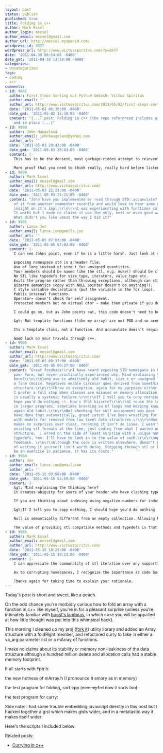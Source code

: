 ```yaml
---
layout: post
status: publish
published: true
title: Folding in c++
author: Mark Essel
author_login: messel
author_email: messel@gmail.com
author_url: http://messel.myopenid.com/
wordpress_id: 8677
wordpress_url: http://www.victusspiritus.com/?p=8677
date: '2011-04-30 06:54:08 -0400'
date_gmt: '2011-04-30 13:54:08 -0400'
categories:
- Uncategorized
tags:
- coding
- c++
comments:
- id: 9881
  author: First Steps Sorting out Python &mdash; Victus Spiritus
  author_email: ''
  author_url: http://www.victusspiritus.com/2011/05/02/first-steps-sorting-out-python/
  date: '2011-05-02 06:30:09 -0400'
  date_gmt: '2011-05-02 13:30:09 -0400'
  content: "[...] post: Folding in c++ (the repo referenced includes array splitting
    and in place [...]"
- id: 9889
  author: John Haugeland
  author_email: johnhaugeland@yahoo.com
  author_url: ''
  date: '2011-05-03 20:43:00 -0400'
  date_gmt: '2011-05-03 20:43:00 -0400'
  content: |-
    This has to be the densest, most garbage-ridden attempt to reinvent std::accumulate() I've ever seen.

    More proof that you need to think really, really hard before listening to a blogger.
- id: 9890
  author: Mark Essel
  author_email: messel@gmail.com
  author_url: http://www.victusspiritus.com/
  date: '2011-05-03 21:21:00 -0400'
  date_gmt: '2011-05-03 21:21:00 -0400'
  content: "John have you implemented or read through STD::accumulate? I just heard
    of it from another commenter recently and would love to hear some experienced
    insight on it's impl.\r\n\r\nI was experimenting with functions calling functions.
    It works but I made no claims it was the only, best or even good way to do it.
    What didn't you like about the way I did it?"
- id: 9901
  author: Linux Jon
  author_email: linux.jon@gamils.jon
  author_url: ''
  date: '2011-05-05 07:03:00 -0400'
  date_gmt: '2011-05-05 07:03:00 -0400'
  content: |-
    I can see Johns point, even if he is a little harsh. Just look at some  mArray implementation issues:

    Exposing namespace std in a header file.
    Use of long instead of size_t for unsigned quantities.
    Your members should be named like the stl, e.g. nuke() should be clear().
    No STL like typedefs for size_type, iterators, value_type etc.
    Exits the program rather than throwing exceptions, although can still throw exceptions through operator new.
    Bizarre semantics (copy with NULL pointer doesn't do anything?).
    C style variable declarations (put the variable in the for loop).
    Public internal functions.
    Operator= doesn't check for self assignment.
    Protected members but no virtual dtor - make them private if you don't want people to inherit from it.

    I could go on, but as John points out, this code doesn't need to be written at all.

    &gt; But template functions (like my array) are not POD and so aren't supported by this.

    Its a template class, not a function. And accumulate doesn't require POD data.

    Good luck on your travels through c++.
- id: 9905
  author: Mark Essel
  author_email: messel@gmail.com
  author_url: http://www.victusspiritus.com/
  date: '2011-05-05 09:37:00 -0400'
  date_gmt: '2011-05-05 09:37:00 -0400'
  content: "Great feedback!\r\nI have heard exposing STD namespace in headers was
    poor form, but never practically experienced why. Mind explaining the thinking
    here?\r\n\r\nlong use is admittedly old habit, size_t or unsigned long would be
    a fine choice. Negatives enable circular ques derived from something like this
    structure.\r\n\r\nThrow vs exception, again for my purposes either is acceptable.
    I prefer a full stop when classes are misused or memory allocation fails, as it
    is usually a systemic failure.\r\n\r\nIf I tell you to copy nothing, I should
    hope you'd do nothing :). How's that bizarre?\r\n\r\nI reuse the looping vars
    in larger programs, sometimes breaking ou of loops and keeping knowledge of when,
    again old habit.\r\n\r\nNot checking for self assignment was poor form. I should
    have done that automatically, great catch! I've been wrestling for months at work
    with models far removed from low level data structures.\r\n\r\nNaming- if nuke
    makes no surprises over clear, renaming it isn't an issue. I wasn't looking at
    existing stl formats at the time, just coding from what I wanted out of an array
    structure.  I erred on the side of least surprise with a unique name.\r\n\r\nstl
    typedefs, hmm. I'll have to look in to the value of such.\r\n\r\nAppreciate the
    feedback. \r\n\r\nAlthough the code is written elsewhere, doesn't mean the experience
    of writing it yourself isn't worth doing. Stepping through stl or boost code can
    be an exercise in patience, it has its costs."
- id: 9964
  author: Jon
  author_email: linux.jon@gmail.com
  author_url: ''
  date: '2011-05-15 03:59:00 -0400'
  date_gmt: '2011-05-15 03:59:00 -0400'
  content: |-
    &gt; Mind explaining the thinking here?
    It creates abiguity for users of your header who have clashing types/variables in their own namespace.

    If you are thinking about indexing using negative numbers for indexing you aren't really in the c++ mindset I'd wager. You should be using insert_iterators and reverse iterators to go backwards/add backwards. Indexing is generally poor form compared to using iterators/algorithms (e.g. std::accumulate/std::transform as pointed out above).

    &gt;If I tell you to copy nothing, I should hope you'd do nothing :). How's that bizarre?

    Null is semantically different from an empty collection. Allowing NULL to propigate through your programs is generally a bad idea, particularly in larger apps. You cannot tell an invalid ptr from an empty collection.

    The value of providing stl compatible methods and typedefs is that you don't need to document your classes as heavily, and std algorithms will work on them automatically.
- id: 9965
  author: Mark Essel
  author_email: messel@gmail.com
  author_url: http://www.victusspiritus.com/
  date: '2011-05-15 10:23:00 -0400'
  date_gmt: '2011-05-15 10:23:00 -0400'
  content: |-
    I can appreciate the commonality of stl iteration over any supporting collections, even if I'm rusty at using stl structures (recently that's changed in the last 2-3 months, maps of key/ptrs come in handy).

    As to corrupting namespaces, I recognize the importance as code bases grow, I just haven't run into naming problems too often. In the past we used names like (Lib)(Utility) to avoid conflicts. Only in my current integration work have I had to really be careful with our older libraries includes. I'll do a full sweep on namespaces in headers, based on your feedback. I don't want to step on other folks vector definitions because I lazily added using namespace std in headers. The one bonus is that it kept us from ever reusing stl reserved class names.

    Thanks again for taking time to explain your rationale.
---
```

<p>Today's post is short and sweet, like a peach. </p>
<p>On the odd chance you're morbidly curious how to fold an array with a function in c++ like myself, you're in for a pleasant surprise (unless you're intimately familiar with <a href="http://www.boost.org/doc/libs/1_46_0/libs/mpl/doc/refmanual/fold.html">boost's lambdas</a>, in which case you will be appalled at how little thought was put into this whimsical hack).</p>
<p>This morning I cleaned up my proj (<a href="https://github.com/victusfate/proj">fork it</a>) utility library and added an Array structure with a foldRight member, and refactored curry to take in either a va_arg parameter list or a mArray of functions.</p>
<p>I make no claims about its stability or memory non-leakiness of the data structure although a hundred million delete and allocation calls had a stable memory footprint.</p>
<p>It all starts with Fptr.h:<br />
<script src="https://gist.github.com/949676.js"> </script></p>
<p>the new hotness of mArray.h (I pronounce it emory as in memory)<br />
<script src="https://gist.github.com/949678.js"> </script></p>
<p>the test program for folding, sort.cpp (<del>naming fail</del> now it sorts too):<br />
<script src="https://gist.github.com/949679.js"> </script></p>
<p>the test program for curry:<br />
<script src="https://gist.github.com/949681.js"> </script></p>
<p>Side note: I had some trouble embedding javascript directly in this post but I hacked together a gist which makes gists wider, and in a metatastic way it makes itself wider:<br />
<script src="https://gist.github.com/949945.js"> </script></p>
<p>Here's the scripts I included below:<br />
<script src="https://gist.github.com/949951.js"> </script></p>
<p>Related posts:</p>
<ul>
<li><a href="http://www.victusspiritus.com/2011/04/28/currying-in-c/">Currying in c++</a></li>
</ul>
<p><script type="text/javascript" src="https://ajax.googleapis.com/ajax/libs/jquery/1.5.1/jquery.min.js"></script><br />
<script type="text/javascript" src="https://ajax.googleapis.com/ajax/libs/jqueryui/1.8.10/jquery-ui.min.js"></script><br />
<script type="text/javascript"<br />
src="https://gist.github.com/raw/949945/1468755b2659aa0206ef4b0060100b152f44a8d3/growingdivs.js"></script></p>

